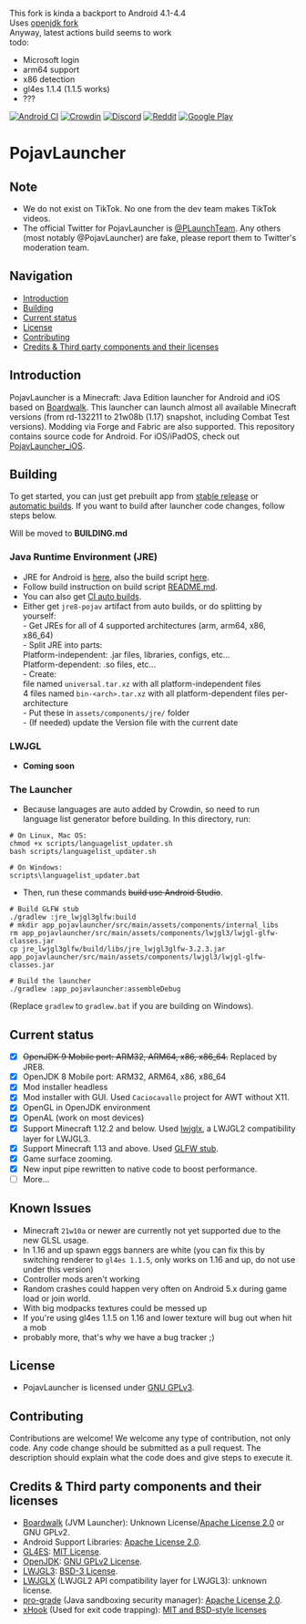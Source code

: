 This fork is kinda a backport to Android 4.1-4.4  
Uses [openjdk fork](https://github.com/Google61/android-openjdk-build-multiarch)  
Anyway, latest actions build seems to work  
todo:
- Microsoft login
- arm64 support
- x86 detection
- gl4es 1.1.4 (1.1.5 works)
- ???

[![Android CI](https://github.com/PojavLauncherTeam/PojavLauncher/workflows/Android%20CI/badge.svg)](https://github.com/PojavLauncherTeam/PojavLauncher/actions)
[![Crowdin](https://badges.crowdin.net/pojavlauncher/localized.svg)](https://crowdin.com/project/pojavlauncher)
[![Discord](https://img.shields.io/discord/724163890803638273.svg?label=&logo=discord&logoColor=ffffff&color=7389D8&labelColor=6A7EC2)](https://discord.gg/6RpEJda)
[![Reddit](https://img.shields.io/badge/dynamic/json.svg?label=r/PojavLauncher%20member%20count&query=$.data.subscribers&url=https://www.reddit.com/r/PojavLauncher/about.json)](https://reddit.com/r/PojavLauncher) 
[![Google Play](https://gist.githubusercontent.com/meefik/54a54afa7cc1dc600bdb855cb7895a4a/raw/ad617c006a1ac28d067c9a87cec60199ca8fef7c/get-it-on-google-play.png)](https://play.google.com/store/apps/details?id=net.kdt.pojavlaunch)

# PojavLauncher 

## Note
- We do not exist on TikTok. No one from the dev team makes TikTok videos. 
- The official Twitter for PojavLauncher is [@PLaunchTeam](https://twitter.com/PLaunchTeam). Any others (most notably @PojavLauncher) are fake, please report them to Twitter's moderation team.

## Navigation 
- [Introduction](#introduction)  
- [Building](#building) 
- [Current status](#current-status) 
- [License](#license)
- [Contributing](#contributing) 
- [Credits & Third party components and their licenses](#credits--third-party-components-and-their-licenses)

## Introduction 
PojavLauncher is a Minecraft: Java Edition launcher for Android and iOS based on [Boardwalk](https://github.com/zhuowei/Boardwalk). This launcher can launch almost all available Minecraft versions (from rd-132211 to 21w08b (1.17) snapshot, including Combat Test versions). Modding via Forge and Fabric are also supported. This repository contains source code for Android. For iOS/iPadOS, check out [PojavLauncher_iOS](https://github.com/PojavLauncherTeam/PojavLauncher_iOS).

## Building
To get started, you can just get prebuilt app from [stable release](https://github.com/PojavLauncherTeam/PojavLauncher/releases) or [automatic builds](https://github.com/PojavLauncherTeam/PojavLauncher/actions). If you want to build after launcher code changes, follow steps below.
 
Will be moved to **BUILDING.md**
### Java Runtime Environment (JRE)
- JRE for Android is [here](https://github.com/PojavLauncherTeam/openjdk-multiarch-jdk8u), also the build script [here](https://github.com/PojavLauncherTeam/android-openjdk-build-multiarch).
- Follow build instruction on build script [README.md](https://github.com/PojavLauncherTeam/android-openjdk-build-multiarch/blob/buildjre8/README.md).
- You can also get [CI auto builds](https://github.com/PojavLauncherTeam/android-openjdk-build-multiarch/actions).
- Either get `jre8-pojav` artifact from auto builds, or do splitting by yourself:</br>
        - Get JREs for all of 4 supported architectures (arm, arm64, x86, x86_64) </br> 
        - Split JRE into parts:</br>
                Platform-independent: .jar files, libraries, configs, etc...</br>
                Platform-dependent: .so files, etc...</br>
        - Create:</br>
                file named `universal.tar.xz` with all platform-independent files</br>
                4 files named `bin-<arch>.tar.xz` with all platform-dependent files per-architecture</br>
        - Put these in `assets/components/jre/` folder</br>
        - (If needed) update the Version file with the current date</br>

### LWJGL
- **Coming soon**

### The Launcher
- Because languages are auto added by Crowdin, so need to run language list generator before building. In this directory, run:
```
# On Linux, Mac OS:
chmod +x scripts/languagelist_updater.sh
bash scripts/languagelist_updater.sh

# On Windows:
scripts\languagelist_updater.bat
```
- Then, run these commands ~~build use Android Studio~~.
```
# Build GLFW stub
./gradlew :jre_lwjgl3glfw:build
# mkdir app_pojavlauncher/src/main/assets/components/internal_libs
rm app_pojavlauncher/src/main/assets/components/lwjgl3/lwjgl-glfw-classes.jar
cp jre_lwjgl3glfw/build/libs/jre_lwjgl3glfw-3.2.3.jar app_pojavlauncher/src/main/assets/components/lwjgl3/lwjgl-glfw-classes.jar
        
# Build the launcher
./gradlew :app_pojavlauncher:assembleDebug
```
(Replace `gradlew` to `gradlew.bat` if you are building on Windows).

## Current status
- [x] ~~OpenJDK 9 Mobile port: ARM32, ARM64, x86, x86_64.~~ Replaced by JRE8.
- [x] OpenJDK 8 Mobile port: ARM32, ARM64, x86, x86_64
- [x] Mod installer headless
- [x] Mod installer with GUI. Used `Caciocavallo` project for AWT without X11.
- [x] OpenGL in OpenJDK environment
- [x] OpenAL (work on most devices)
- [x] Support Minecraft 1.12.2 and below. Used [lwjglx](https://github.com/PojavLauncherTeam/lwjglx), a LWJGL2 compatibility layer for LWJGL3.
- [x] Support Minecraft 1.13 and above. Used [GLFW stub](https://github.com/PojavLauncherTeam/lwjgl3-glfw-java).
- [x] Game surface zooming.
- [x] New input pipe rewritten to native code to boost performance.
- [ ] More...

## Known Issues
- Minecraft `21w10a` or newer are currently not yet supported due to the new GLSL usage.
- In 1.16 and up spawn eggs banners are white (you can fix this by switching renderer
to `gl4es 1.1.5`, only works on 1.16 and up, do not use under this version)
- Controller mods aren't working
- Random crashes could happen very often on Android 5.x during game load or join world.
- With big modpacks textures could be messed up
- If you're using gl4es 1.1.5 on 1.16 and lower texture will bug out when hit a mob
- probably more, that's why we have a bug tracker ;) 

## License
- PojavLauncher is licensed under [GNU GPLv3](https://github.com/khanhduytran0/PojavLauncher/blob/master/LICENSE).

## Contributing
Contributions are welcome! We welcome any type of contribution, not only code.
Any code change should be submitted as a pull request. The description should explain what the code does and give steps to execute it.

## Credits & Third party components and their licenses
- [Boardwalk](https://github.com/zhuowei/Boardwalk) (JVM Launcher): Unknown License/[Apache License 2.0](https://github.com/zhuowei/Boardwalk/blob/master/LICENSE) or GNU GPLv2.
- Android Support Libraries: [Apache License 2.0](https://android.googlesource.com/platform/prebuilts/maven_repo/android/+/master/NOTICE.txt).
- [GL4ES](https://github.com/ptitSeb/gl4es): [MIT License](https://github.com/ptitSeb/gl4es/blob/master/LICENSE).<br>
- [OpenJDK](https://github.com/PojavLauncherTeam/openjdk-multiarch-jdk8u): [GNU GPLv2 License](https://openjdk.java.net/legal/gplv2+ce.html).<br>
- [LWJGL3](https://github.com/PojavLauncherTeam/lwjgl3): [BSD-3 License](https://github.com/LWJGL/lwjgl3/blob/master/LICENSE.md).
- [LWJGLX](https://github.com/PojavLauncherTeam/lwjglx) (LWJGL2 API compatibility layer for LWJGL3): unknown license.<br>
- [pro-grade](https://github.com/pro-grade/pro-grade) (Java sandboxing security manager): [Apache License 2.0](https://github.com/pro-grade/pro-grade/blob/master/LICENSE.txt).
- [xHook](https://github.com/iqiyi/xHook) (Used for exit code trapping): [MIT and BSD-style licenses](https://github.com/iqiyi/xHook/blob/master/LICENSE)

